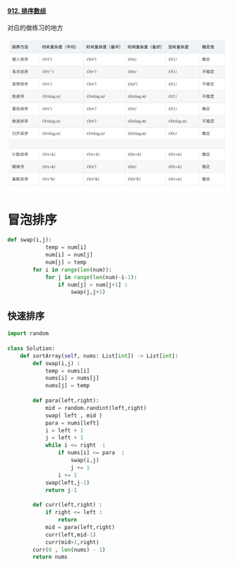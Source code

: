 #### [912. 排序数组](https://leetcode-cn.com/problems/sort-an-array/)

对应的做练习的地方

![image-20201222162531773](手撕十大排序算法.assets/image-20201222162531773.png)

# 冒泡排序

```python
def swap(i,j):
            temp = num[i]
            num[i] = num[j]
            num[j] = temp
        for i in range(len(num)):      
            for j in range(len(num)-i-1):  
                if num[j] > num[j+1] :   
                    swap(j,j+1)          
```

## 快速排序

```python
import random
 
class Solution:
    def sortArray(self, nums: List[int]) -> List[int]:
        def swap(i,j) :
            temp = nums[i]
            nums[i] = nums[j]
            nums[j] = temp

        def para(left,right):
            mid = random.randint(left,right)
            swap( left , mid )
            para = nums[left] 
            i = left + 1
            j = left + 1
            while i <= right  :
                if nums[i] <= para  :
                    swap(i,j)
                    j += 1
                i += 1
            swap(left,j-1)
            return j-1

        def curr(left,right) :  
            if right <= left :  
                return 
            mid = para(left,right)
            curr(left,mid-1) 
            curr(mid+1,right) 
        curr(0 , len(nums) - 1)
        return nums
```



